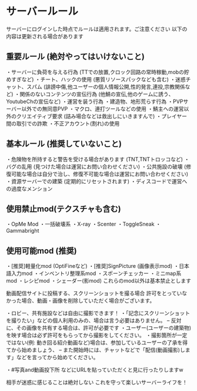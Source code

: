 # サーバールール

サーバーにログインした時点でルールは適用されます。ご注意ください
以下の内容は更新される場合があります


## 重要ルール (絶対やってはいけないこと)

・サーバーに負荷を与える行為 (TTでの放置,クロック回路の常時稼動,mobの貯めすぎなど)
・チート、ハックの使用 (悪質リソースパックなども含む)
・迷惑チャット、スパム (誹謗中傷,他ユーザーの個人情報公開,性的発言,連投,宗教関係など)
・関係のないコンテンツの宣伝行為 (他鯖の宣伝,他のゲームに誘う、YoutubeChの宣伝など)
・運営を装う行為
・建造物、地形荒らす行為
・PVPサーバー以外での無同意PVP
・マクロ、連打ツールなどの使用
・鯖主への運営以外のクリエイティブ要求 (詰み場合などは救出しにいきますんで)
・プレイヤー間の取引での詐欺
・不正アカウント(割れ)の使用

## 基本ルール (推奨していないこと)

・危険物を所持すると警告を受ける場合があります (TNT,TNTトロッコなど)
・バグの乱用 (見つけた場合は運営にお問い合わせください)
・公共施設の破壊 (修復可能な場合は自分で治し、修復不可能な場合は運営にお問い合わせください)
・資源サーバーでの建築 (定期的にリセットされます)
・ディスコードで運営への過度なメンション

## 使用禁止mod(テクスチャも含む)

・OpMe Mod
・一括破壊系
・X-ray
・Scenter
・ToggleSneak
・Gammabright

## 使用可能mod (推奨)

・[推奨]軽量化mod (OptiFineなど)
・[推奨]SignPicture (画像表示mod)
・日本語入力mod
・インベントリ整理系mod
・スポーンチェッカー
・ミニmap系mod
・レシピmod
・シェーダー(影mod)
これらのmod以外は基本禁止とします

動画配信サイトに投稿する、スクリーンショットを撮る場合
許可をとっていなかった場合、動画・画像を削除していただく場合がございます。

・ロビー、共有施設などは自由に撮影できます！
・「記念にスクリーンショットを撮りたい」などの個人利用のみの、場合は言う必要はありません。
– 反対に、その画像を共有する場合は、許可が必要です
・ユーザー(ユーザーの建築物)を映す場合は必ず許可をもらってから撮影をしてください。
・撮影箇所が一定ではない(例: 動き回る紹介動画など)場合は、参加しているユーザーの了承を得てから始めましょう、
– また開始時には、チャットなどで「配信(動画撮影)します」などを言ってから始めてください。

・#写真and動画投下所 などにURLを貼っていただくと見に行ったりしますw

相手が迷惑に感じることは絶対しない
これを守って楽しいサーバーライフを！